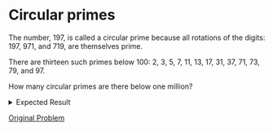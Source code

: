 # Circular primes

The number, 197, is called a circular prime because all rotations of the digits: 197, 971, and 719, are themselves prime.

There are thirteen such primes below 100: 2, 3, 5, 7, 11, 13, 17, 31, 37, 71, 73, 79, and 97.

How many circular primes are there below one million?

<details> 
<summary>Expected Result</summary>
<pre>
55
</pre>
</details>

[Original Problem](https://projecteuler.net/problem=35)
